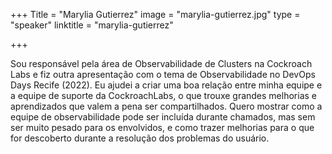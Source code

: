 +++
Title = "Marylia Gutierrez"
image = "marylia-gutierrez.jpg"
type = "speaker"
linktitle = "marylia-gutierrez"

+++

Sou responsável pela área de Observabilidade de Clusters na Cockroach Labs e fiz outra apresentação com o tema de Observabilidade no DevOps Days Recife (2022). Eu ajudei a criar uma boa relação entre minha equipe e a equipe de suporte da CockroachLabs, o que trouxe grandes melhorias e aprendizados que valem a pena ser compartilhados. Quero mostrar como a equipe de observabilidade pode ser incluída durante chamados, mas sem ser muito pesado para os envolvidos, e como trazer melhorias para o que for descoberto durante a resolução dos problemas do usuário.